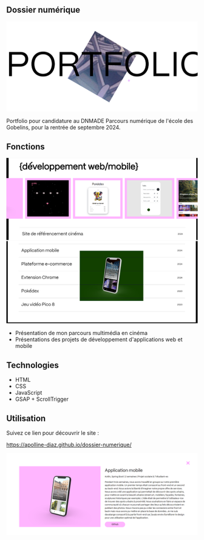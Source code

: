 ## Dossier numérique

![alt text](assets/dossier-numerique-1.png)

Portfolio pour candidature au DNMADE Parcours numérique de l'école des Gobelins, pour la rentrée de septembre 2024.

## Fonctions

![alt text](assets/dossier-numerique-2.png)
![alt text](assets/dossier-numerique-3.png)

- Présentation de mon parcours multimédia en cinéma
- Présentations des projets de développement d'applications web et mobile

## Technologies

- HTML
- CSS
- JavaScript
- GSAP + ScrollTrigger

## Utilisation

Suivez ce lien pour découvrir le site :

https://apolline-diaz.github.io/dossier-numerique/

![alt text](assets/dossier-numerique-4.png)
